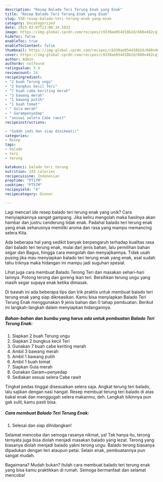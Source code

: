 ```yaml
---
description: "Resep Balado Teri Terung Enak yang Enak"
title: "Resep Balado Teri Terung Enak yang Enak"
slug: 550-resep-balado-teri-terung-enak-yang-enak
category: Uncategorized
date: 2023-03-07T13:00:34.593Z
image: https://img-global.cpcdn.com/recipes/c9330ae054d18b2d/680x482cq70/balado-teri-terung-enak-foto-resep-utama.jpg
hideToc: false
enableToc: true
enableTocContent: false
thumbnail: https://img-global.cpcdn.com/recipes/c9330ae054d18b2d/680x482cq70/balado-teri-terung-enak-foto-resep-utama.jpg
cover: https://img-global.cpcdn.com/recipes/c9330ae054d18b2d/680x482cq70/balado-teri-terung-enak-foto-resep-utama.jpg
author: Admin
authorAv: notfound
ratingvalue: 3.4
reviewcount: 24
recipeingredient:
- "2 buah Terung ungu"
- "2 bungkus kecil Teri"
- "7 buah cabe keriting merah"
- "3 bawang merah"
- "1 bawang putih"
- "1 buah tomat"
- " Gula merah"
- " Garampenyedap"
- "sesuai selera Cabe rawit"
recipeinstructions:

- "Sudah jadi dan siap dinikmati!"
categories:
- Resep
tags:
- balado
- teri
- terung

katakunci: balado teri terung 
nutrition: 243 calories
recipecuisine: Indonesian
preptime: "PT17M"
cooktime: "PT57M"
recipeyield: "4"
recipecategory: Dinner

---
```





Lagi mencari ide resep balado teri terung enak yang unik? Cara menyiapkannya sangat gampang. Jika keliru mengolah maka hasilnya akan hambar dan justru cenderung tidak enak. Padahal balado teri terung enak yang enak seharusnya memiliki aroma dan rasa yang mampu memancing selera Kita.





Ada beberapa hal yang sedikit banyak berpengaruh terhadap kualitas rasa dari balado teri terung enak, mulai dari jenis bahan, lalu pemilihan bahan segar dan Bagus, hingga cara mengolah dan menyajikannya. Tidak usah pusing jika mau menyiapkan balado teri terung enak yang enak,      asal sudah tahu triknya maka hidangan ini mampu jadi suguhan spesial.














Lihat juga cara membuat Balado Terong Teri dan masakan sehari-hari lainnya. Potong terong dan goreng ikan teri. Bersihkan terung ungu yang masih segar supaya enak ketika dimasak.






Di bawah ini ada beberapa tips dan trik praktis untuk membuat balado teri terung enak yang siap dikreasikan. Kamu bisa menyiapkan Balado Teri Terung Enak menggunakan 9 jenis bahan dan 0 tahap pembuatan. Berikut ini langkah-langkah dalam menyiapkan hidangannya.

<!--inarticleads1-->

##### Bahan-bahan dan bumbu yang harus ada untuk pembuatan Balado Teri Terung Enak:

1. Siapkan 2 buah Terung ungu
1. Siapkan 2 bungkus kecil Teri
1. Gunakan 7 buah cabe keriting merah
1. Ambil 3 bawang merah
1. Ambil 1 bawang putih
1. Ambil 1 buah tomat
1. Siapkan  Gula merah
1. Gunakan  Garam+penyedap
1. Sediakan sesuai selera Cabe rawit


Tingkat pedas tinggal disesuaikan selera saja. Angkat terung teri balado, lalu sajikan dengan nasi hangat. Resep membuat terung teri balado di atas bakal enak dan menggugah selera makanmu, deh. Langkah bikinnya pun gak sulit, kamu pasti bisa. 

<!--inarticleads2-->

##### Cara membuat Balado Teri Terung Enak:


1. Selesai dan siap dihidangkan!

Selamat mencoba dan semoga rasanya nikmat, ya! Tak hanya itu, terong ternyata juga bisa diolah menjadi masakan balado yang lezat. Terong yang biasanya diolah menjadi balado yakni terong ungu. Balado terong biasanya dipadukan dengan teri ataupun petai. Selain enak, pembuatannya pun sangat mudah. 

Bagaimana? Mudah bukan? Itulah cara membuat balado teri terung enak yang bisa kamu praktikkan di rumah. Semoga bermanfaat dan selamat mencoba!
